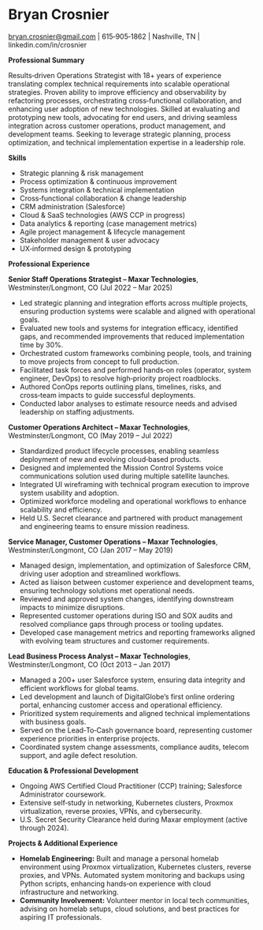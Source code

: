 # Bryan Crosnier
bryan.crosnier@gmail.com | 615‑905‑1862 | Nashville, TN | linkedin.com/in/crosnier

**Professional Summary**

Results‑driven Operations Strategist with 18+ years of experience translating complex technical requirements into scalable operational strategies. Proven ability to improve efficiency and observability by refactoring processes, orchestrating cross‑functional collaboration, and enhancing user adoption of new technologies. Skilled at evaluating and prototyping new tools, advocating for end users, and driving seamless integration across customer operations, product management, and development teams. Seeking to leverage strategic planning, process optimization, and technical implementation expertise in a leadership role.

**Skills**

- Strategic planning & risk management
- Process optimization & continuous improvement
- Systems integration & technical implementation
- Cross‑functional collaboration & change leadership
- CRM administration (Salesforce)
- Cloud & SaaS technologies (AWS CCP in progress)
- Data analytics & reporting (case management metrics)
- Agile project management & lifecycle management
- Stakeholder management & user advocacy
- UX‑informed design & prototyping

**Professional Experience**


**Senior Staff Operations Strategist – Maxar Technologies**, Westminster/Longmont, CO (Jul 2022 – Mar 2025)

- Led strategic planning and integration efforts across multiple projects, ensuring production systems were scalable and aligned with operational goals.
- Evaluated new tools and systems for integration efficacy, identified gaps, and recommended improvements that reduced implementation time by 30%.
- Orchestrated custom frameworks combining people, tools, and training to move projects from concept to full production.
- Facilitated task forces and performed hands‑on roles (operator, system engineer, DevOps) to resolve high‑priority project roadblocks.
- Authored ConOps reports outlining plans, timelines, risks, and cross‑team impacts to guide successful deployments.
- Conducted labor analyses to estimate resource needs and advised leadership on staffing adjustments.

**Customer Operations Architect – Maxar Technologies**, Westminster/Longmont, CO (May 2019 – Jul 2022)

- Standardized product lifecycle processes, enabling seamless deployment of new and evolving cloud‑based products.
- Designed and implemented the Mission Control Systems voice communications solution used during multiple satellite launches.
- Integrated UI wireframing with technical program execution to improve system usability and adoption.
- Optimized workforce modeling and operational workflows to enhance scalability and efficiency.
- Held U.S. Secret clearance and partnered with product management and engineering teams to ensure mission readiness.

**Service Manager, Customer Operations – Maxar Technologies**, Westminster/Longmont, CO (Jan 2017 – May 2019)

- Managed design, implementation, and optimization of Salesforce CRM, driving user adoption and streamlined workflows.
- Acted as liaison between customer experience and development teams, ensuring technology solutions met operational needs.
- Reviewed and approved system changes, identifying downstream impacts to minimize disruptions.
- Represented customer operations during ISO and SOX audits and resolved compliance gaps through process or tooling updates.
- Developed case management metrics and reporting frameworks aligned with evolving team structures and customer requirements.

**Lead Business Process Analyst – Maxar Technologies**, Westminster/Longmont, CO (Oct 2013 – Jan 2017)

- Managed a 200+ user Salesforce system, ensuring data integrity and efficient workflows for global teams.
- Led development and launch of DigitalGlobe’s first online ordering portal, enhancing customer access and operational efficiency.
- Prioritized system requirements and aligned technical implementations with business goals.
- Served on the Lead‑To‑Cash governance board, representing customer experience priorities in enterprise projects.
- Coordinated system change assessments, compliance audits, telecom support, and agile defect resolution.

**Education & Professional Development**

- Ongoing AWS Certified Cloud Practitioner (CCP) training; Salesforce Administrator coursework.
- Extensive self‑study in networking, Kubernetes clusters, Proxmox virtualization, reverse proxies, VPNs, and cybersecurity.
- U.S. Secret Security Clearance held during Maxar employment (active through 2024).

**Projects & Additional Experience**

- **Homelab Engineering:** Built and manage a personal homelab environment using Proxmox virtualization, Kubernetes clusters, reverse proxies, and VPNs. Automated system monitoring and backups using Python scripts, enhancing hands‑on experience with cloud infrastructure and networking.
- **Community Involvement:** Volunteer mentor in local tech communities, advising on homelab setups, cloud solutions, and best practices for aspiring IT professionals.